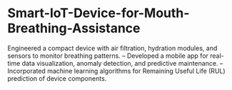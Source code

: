 # Smart-IoT-Device-for-Mouth-Breathing-Assistance
Engineered a compact device with air filtration, hydration modules, and sensors to monitor breathing patterns. – Developed a mobile app for real-time data visualization, anomaly detection, and predictive maintenance. – Incorporated machine learning algorithms for Remaining Useful Life (RUL) prediction of device components.

